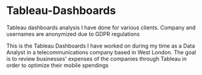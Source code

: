 # Tableau-Dashboards
Tableau dashboards analysis I have done for various clients. Company and usernames are anonymized due to GDPR regulations

This is the Tableau Dashboards I have worked on during my time as a Data Analyst in a telecommunications company based in West London. The goal is to review businesses' expenses of the companies through Tableau in order to optimize their mobile spendings
